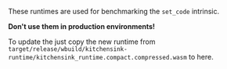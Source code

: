 These runtimes are used for benchmarking the `set_code` intrinsic.

**Don't use them in production environments!**

To update the just copy the new runtime from `target/release/wbuild/kitchensink-runtime/kitchensink_runtime.compact.compressed.wasm` to here.
